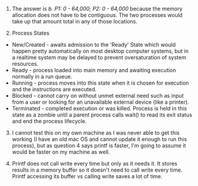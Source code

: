 1. The answer is _b. P1: 0 - 64,000; P2: 0 - 64,000_ because the memory allocation does not have to be contiguous.  The two processes would take up that amount total in any of those locations.


2. Process States
* New/Created - awaits admission to the 'Ready' State which would happen pretty automatically on most desktop computer systems, but in a realtime system may be delayed to prevent oversaturation of system resources.
* Ready - process loaded into main memory and awaiting execution normally in a run queue.
* Running - process moves into this state when it is chosen for execution and the instructions are executed.
* Blocked - cannot carry on without unmet external need such as input from a user or looking for an unavailable external device (like a printer).
* Terminated - completed execution or was killed. Process is held in this state as a zombie until a parent process calls wait() to read its exit status and end the process lifecycle.


3. I cannot test this on my own machine as I was never able to get this working (I have an old mac OS and cannot update it enough to run this process), but as question 4 says printf is faster, I'm going to assume it would be faster on my machine as well.


4. Printf does not call write every time but only as it needs it. It stores results in a memory buffer so it doesn't need to call write every time. Printf accessing its buffer vs calling write saves a lot of time.